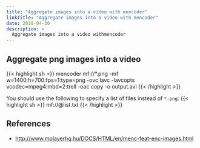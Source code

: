 ```yaml
---
title: "Aggregate images into a video with mencoder"
linkTitle: "Aggregate images into a video with mencoder"
date: 2018-04-30
description: >
  Aggregate images into a video withmencoder
---
```


## Aggregate png images into a video
{{< highlight sh >}}
mencoder mf://*.png -mf w=1400:h=700:fps=1:type=png -ovc lavc -lavcopts vcodec=mpeg4:mbd=2:trell -oac copy -o output.avi
{{< /highlight >}}

You should use the following to specify a list of files instead of `*.png`:
{{< highlight sh >}}
mf://@list.txt
{{< /highlight >}}

## References

- http://www.mplayerhq.hu/DOCS/HTML/en/menc-feat-enc-images.html
